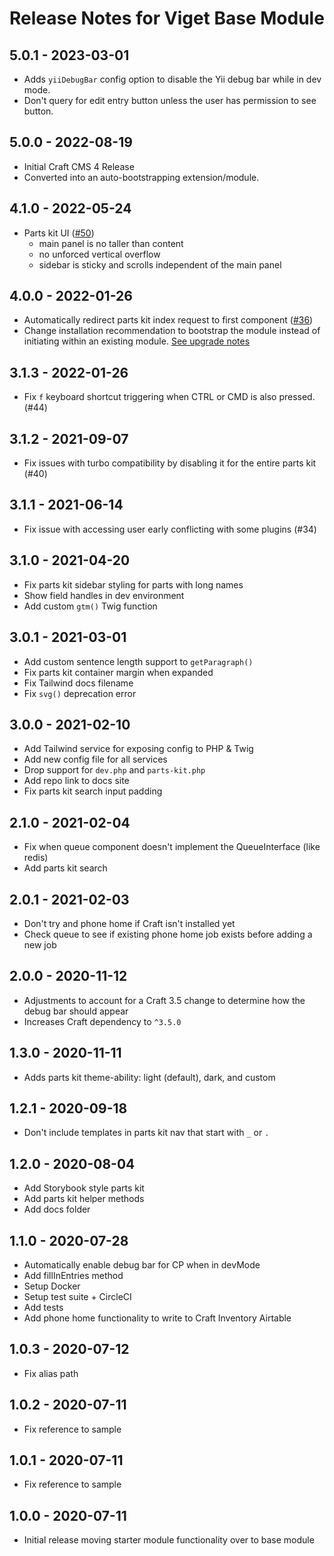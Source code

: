 # Release Notes for Viget Base Module

## 5.0.1 - 2023-03-01
- Adds `yiiDebugBar` config option to disable the Yii debug bar while in dev mode.
- Don't query for edit entry button unless the user has permission to see button.

## 5.0.0 - 2022-08-19
- Initial Craft CMS 4 Release
- Converted into an auto-bootstrapping extension/module.

## 4.1.0 - 2022-05-24

- Parts kit UI ([#50](https://github.com/vigetlabs/craft-viget-base/pull/50))
  - main panel is no taller than content
  - no unforced vertical overflow
  - sidebar is sticky and scrolls independent of the main panel

## 4.0.0 - 2022-01-26

- Automatically redirect parts kit index request to first component ([#36](https://github.com/vigetlabs/craft-viget-base/issues/36))
- Change installation recommendation to bootstrap the module instead of initiating within an existing module. [See upgrade notes](http://code.viget.com/craft-viget-base/installation.html#upgrading)

## 3.1.3 - 2022-01-26

- Fix `f` keyboard shortcut triggering when CTRL or CMD is also pressed. (#44)

## 3.1.2 - 2021-09-07

- Fix issues with turbo compatibility by disabling it for the entire parts kit (#40)

## 3.1.1 - 2021-06-14

- Fix issue with accessing user early conflicting with some plugins (#34)

## 3.1.0 - 2021-04-20

- Fix parts kit sidebar styling for parts with long names
- Show field handles in dev environment
- Add custom `gtm()` Twig function

## 3.0.1 - 2021-03-01

- Add custom sentence length support to `getParagraph()`
- Fix parts kit container margin when expanded
- Fix Tailwind docs filename
- Fix `svg()` deprecation error

## 3.0.0 - 2021-02-10

- Add Tailwind service for exposing config to PHP & Twig
- Add new config file for all services
- Drop support for `dev.php` and `parts-kit.php`
- Add repo link to docs site
- Fix parts kit search input padding

## 2.1.0 - 2021-02-04

- Fix when queue component doesn't implement the QueueInterface (like redis)
- Add parts kit search

## 2.0.1 - 2021-02-03

- Don't try and phone home if Craft isn't installed yet
- Check queue to see if existing phone home job exists before adding a new job

## 2.0.0 - 2020-11-12

- Adjustments to account for a Craft 3.5 change to determine how the debug bar should appear
- Increases Craft dependency to `^3.5.0`

## 1.3.0 - 2020-11-11

- Adds parts kit theme-ability: light (default), dark, and custom

## 1.2.1 - 2020-09-18

- Don't include templates in parts kit nav that start with `_` or `.`

## 1.2.0 - 2020-08-04

- Add Storybook style parts kit
- Add parts kit helper methods
- Add docs folder

## 1.1.0 - 2020-07-28

- Automatically enable debug bar for CP when in devMode
- Add fillInEntries method
- Setup Docker
- Setup test suite + CircleCI
- Add tests
- Add phone home functionality to write to Craft Inventory Airtable

## 1.0.3 - 2020-07-12

- Fix alias path

## 1.0.2 - 2020-07-11

- Fix reference to sample

## 1.0.1 - 2020-07-11

- Fix reference to sample

## 1.0.0 - 2020-07-11

- Initial release moving starter module functionality over to base module
